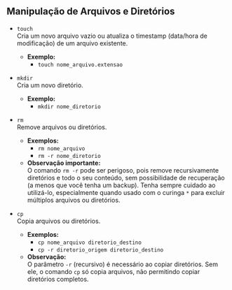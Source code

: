 ## **Manipulação de Arquivos e Diretórios**

- `touch`  
  Cria um novo arquivo vazio ou atualiza o timestamp (data/hora de modificação) de um arquivo existente.  
  - **Exemplo:**  
    - `touch nome_arquivo.extensao`

- `mkdir`  
  Cria um novo diretório.  
  - **Exemplo:**  
    - `mkdir nome_diretorio`

- `rm`  
  Remove arquivos ou diretórios.  
  - **Exemplos:**  
    - `rm nome_arquivo`  
    - `rm -r nome_diretorio`  
  - **Observação importante:**  
    O comando `rm -r` pode ser perigoso, pois remove recursivamente diretórios e todo o seu conteúdo, sem possibilidade de recuperação (a menos que você tenha um backup). Tenha sempre cuidado ao utilizá-lo, especialmente quando usado com o curinga `*` para excluir múltiplos arquivos ou diretórios.

- `cp`  
  Copia arquivos ou diretórios.  
  - **Exemplos:**  
    - `cp nome_arquivo diretorio_destino`  
    - `cp -r diretorio_origem diretorio_destino`  
  - **Observação:**  
    O parâmetro `-r` (recursivo) é necessário ao copiar diretórios. Sem ele, o comando `cp` só copia arquivos, não permitindo copiar diretórios completos.
